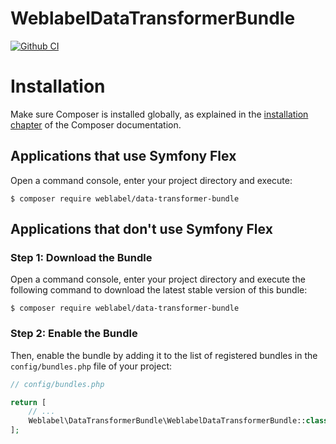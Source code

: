 WeblabelDataTransformerBundle
============

[![Github CI](https://github.com/weblabel-tech/WeblabelDataTransformerBundle/actions/workflows/testsuite.yml/badge.svg)](https://github.com/weblabel-tech/WeblabelDataTransformerBundle/actions/workflows/testsuite.yml)

Installation
============

Make sure Composer is installed globally, as explained in the
[installation chapter](https://getcomposer.org/doc/00-intro.md)
of the Composer documentation.

Applications that use Symfony Flex
----------------------------------

Open a command console, enter your project directory and execute:

```console
$ composer require weblabel/data-transformer-bundle
```

Applications that don't use Symfony Flex
----------------------------------------

### Step 1: Download the Bundle

Open a command console, enter your project directory and execute the
following command to download the latest stable version of this bundle:

```console
$ composer require weblabel/data-transformer-bundle
```

### Step 2: Enable the Bundle

Then, enable the bundle by adding it to the list of registered bundles
in the `config/bundles.php` file of your project:

```php
// config/bundles.php

return [
    // ...
    Weblabel\DataTransformerBundle\WeblabelDataTransformerBundle::class => ['all' => true],
];
```
